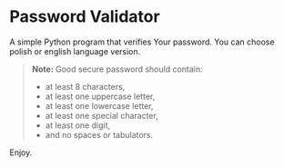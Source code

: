 # Password Validator

A simple Python program that verifies Your password. You can choose polish or english language version.

> **Note:** Good secure password should contain:
>
> - at least 8 characters,
> - at least one uppercase letter,
> - at least one lowercase letter,
> - at least one special character,
> - at least one digit,
> - and no spaces or tabulators.

Enjoy.
